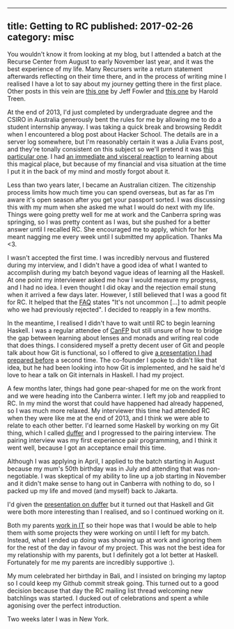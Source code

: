 --------------------------------------------------------------------------------
title: Getting to RC
published: 2017-02-26
category: misc
--------------------------------------------------------------------------------

You wouldn't know it from looking at my blog, but I attended a batch at the
Recurse Center from August to early November last year, and it was the best
experience of my life. Many Recursers write a return statement afterwards
reflecting on their time there, and in the process of writing mine I realised I
have a lot to say about my journey getting there in the first place. Other
posts in this vein are [this one](http://blog.jfo.click/how-i-went-to-rc/) by
Jeff Fowler and [this
one](http://haroldtreen.github.io/tech/recurse/2017/02/26/applying-twice-to-the-recurse-center/)
by Harold Treen.

At the end of 2013, I'd just completed by undergraduate degree and the CSIRO in
Australia generously bent the rules for me by allowing me to do a student
internship anyway. I was taking a quick break and browsing Reddit when I
encountered a blog post about Hacker School. The details are in a server log
somewhere, but I'm reasonably certain it was a Julia Evans post, and they're
tonally consistent on this subject so we'll pretend it was [this particular
one](https://jvns.ca/blog/2014/02/15/how-was-hacker-school/). I had [an
immediate and visceral reaction](https://www.youtube.com/watch?v=2p1dS9hoptU)
to learning about this magical place, but because of my financial and visa
situation at the time I put it in the back of my mind and mostly forgot about
it.

Less than two years later, I became an Australian citizen. The citizenship
process limits how much time you can spend overseas, but as far as I'm aware
it's open season after you get your passport sorted. I was discussing this with
my mum when she asked me what I would do next with my life. Things were going
pretty well for me at work and the Canberra spring was springing, so I was
pretty content as I was, but she pushed for a better answer until I recalled
RC. She encouraged me to apply, which for her meant nagging me every week until
I submitted my application. Thanks Ma <3.

I wasn't accepted the first time. I was incredibly nervous and flustered during
my interview, and I didn't have a good idea of what I wanted to accomplish
during my batch beyond vague ideas of learning all the Haskell. At one point my
interviewer asked me how I would measure my progress, and I had no idea. I even
thought I did okay and the rejection email stung when it arrived a few days
later. However, I still believed that I was a good fit for RC. It helped that
the [FAQ](https://www.recurse.com/faq) states "It's not uncommon [...] to admit
people who we had previously rejected". I decided to reapply in a few months.

In the meantime, I realised I didn't have to wait until RC to begin learning
Haskell. I was a regular attendee of [CanFP](https://www.meetup.com/CanFPG/)
but still unsure of how to bridge the gap between learning about lenses and
monads and writing real code that does things. I considered myself a pretty
decent user of Git and people talk about how Git is functional, so I
offered to give [a presentation I had prepared
before](http://vaibhavsagar.com/git-it-going/) a second time. The co-founder I
spoke to didn't like that idea, but he had been looking into how Git is
implemented, and he said he'd love to hear a talk on Git internals in Haskell.
I had my project.

A few months later, things had gone pear-shaped for me on the work front and we
were heading into the Canberra winter. I left my job and reapplied to RC. In my
mind the worst that could have happened had already happened, so I was much
more relaxed. My interviewer this time had attended RC when they were like me
at the end of 2013, and I think we were able to relate to each other better.
I'd learned some Haskell by working on my Git thing, which I called
[duffer](https://github.com/vaibhavsagar/duffer/tree/4e4beb35f39d957ff1ccaf187dee3272deb58870)
and I progressed to the pairing interview. The pairing interview was my first
experience pair programming, and I think it went well, because I got an
acceptance email this time.

Although I was applying in April, I applied to the batch starting in August
because my mum's 50th birthday was in July and attending that was
non-negotiable. I was skeptical of my ability to line up a job starting in
November and it didn't make sense to hang out in Canberra with nothing to do,
so I packed up my life and moved (and myself) back to Jakarta.

I'd given the [presentation on duffer](https://github.com/vaibhavsagar/duffer/blob/7a312355ebeacc38f553c71afcd90b3941c0069c/presentation/presentation.md)
but it turned out that Haskell and Git were both more interesting than I
realised, and so I continued working on it.

Both my parents [work in IT](http://infotech.co.id/) so their hope was that I
would be able to help them with some projects they were working on until I left
for my batch. Instead, what I ended up doing was showing up at work and
ignoring them for the rest of the day in favour of my project. This was not the
best idea for my relationship with my parents, but I definitely got a lot
better at Haskell. Fortunately for me my parents are incredibly supportive :).

My mum celebrated her birthday in Bali, and I insisted on bringing my laptop so
I could keep my Github commit streak going. This turned out to a good decision
because that day the RC mailing list thread welcoming new batchlings
was started. I ducked out of celebrations and spent a while agonising over the
perfect introduction.

Two weeks later I was in New York.
